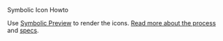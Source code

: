 Symbolic Icon Howto

Use [Symbolic Preview](https://flathub.org/apps/details/org.gnome.design.SymbolicPreview) to render the icons. [Read more about the process](https://blog.jimmac.eu/2021/how-to-symbolic/) and [specs](https://gitlab.gnome.org/Teams/Design/icon-development-kit/-/blob/main/README.md).

